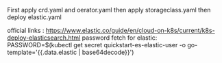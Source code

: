 First apply crd.yaml and oerator.yaml
then apply storageclass.yaml then deploy elastic.yaml


official links : https://www.elastic.co/guide/en/cloud-on-k8s/current/k8s-deploy-elasticsearch.html
password fetch for elastic: PASSWORD=$(kubectl get secret quickstart-es-elastic-user -o go-template='{{.data.elastic | base64decode}}')
